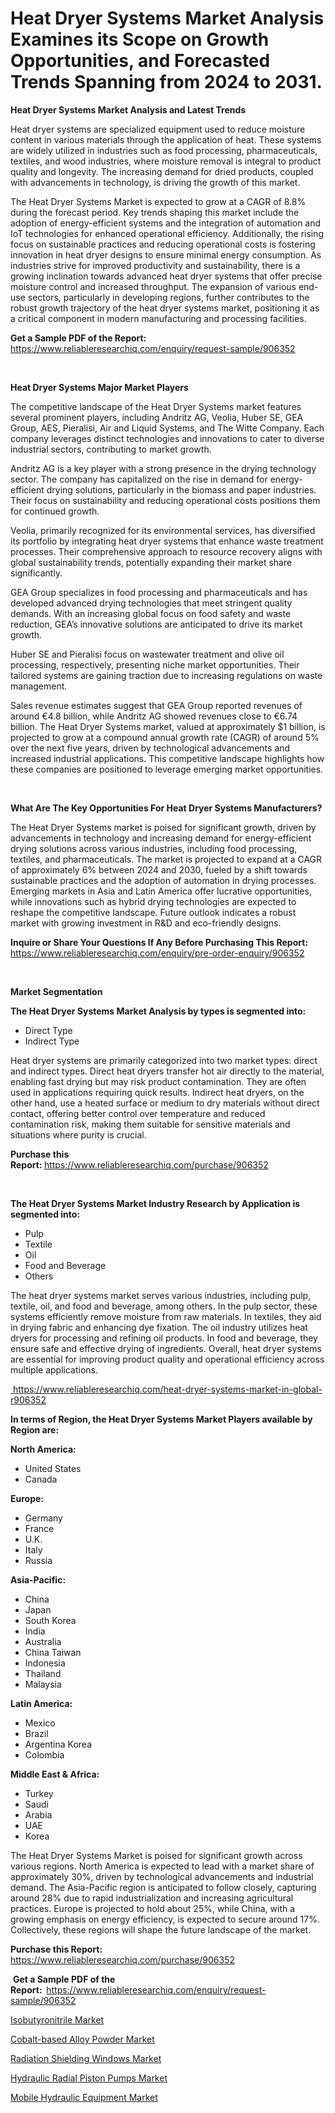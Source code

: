 <p><h1>Heat Dryer Systems Market Analysis Examines its Scope on Growth Opportunities, and Forecasted Trends Spanning from 2024 to 2031.</h1></p><p><strong>Heat Dryer Systems Market Analysis and Latest Trends</strong></p>
<p><p>Heat dryer systems are specialized equipment used to reduce moisture content in various materials through the application of heat. These systems are widely utilized in industries such as food processing, pharmaceuticals, textiles, and wood industries, where moisture removal is integral to product quality and longevity. The increasing demand for dried products, coupled with advancements in technology, is driving the growth of this market.</p><p>The Heat Dryer Systems Market is expected to grow at a CAGR of 8.8% during the forecast period. Key trends shaping this market include the adoption of energy-efficient systems and the integration of automation and IoT technologies for enhanced operational efficiency. Additionally, the rising focus on sustainable practices and reducing operational costs is fostering innovation in heat dryer designs to ensure minimal energy consumption. As industries strive for improved productivity and sustainability, there is a growing inclination towards advanced heat dryer systems that offer precise moisture control and increased throughput. The expansion of various end-use sectors, particularly in developing regions, further contributes to the robust growth trajectory of the heat dryer systems market, positioning it as a critical component in modern manufacturing and processing facilities.</p></p>
<p><strong>Get a Sample PDF of the Report:&nbsp;</strong> <a href="https://www.reliableresearchiq.com/enquiry/request-sample/906352?utm_campaign=1121&utm_medium=2&utm_source=Github&utm_content=ia&utm_term=25122024&utm_id=heat-dryer-systems">https://www.reliableresearchiq.com/enquiry/request-sample/906352</a></p>
<p>&nbsp;</p>
<p><strong>Heat Dryer Systems Major Market Players</strong></p>
<p><p>The competitive landscape of the Heat Dryer Systems market features several prominent players, including Andritz AG, Veolia, Huber SE, GEA Group, AES, Pieralisi, Air and Liquid Systems, and The Witte Company. Each company leverages distinct technologies and innovations to cater to diverse industrial sectors, contributing to market growth.</p><p>Andritz AG is a key player with a strong presence in the drying technology sector. The company has capitalized on the rise in demand for energy-efficient drying solutions, particularly in the biomass and paper industries. Their focus on sustainability and reducing operational costs positions them for continued growth.</p><p>Veolia, primarily recognized for its environmental services, has diversified its portfolio by integrating heat dryer systems that enhance waste treatment processes. Their comprehensive approach to resource recovery aligns with global sustainability trends, potentially expanding their market share significantly.</p><p>GEA Group specializes in food processing and pharmaceuticals and has developed advanced drying technologies that meet stringent quality demands. With an increasing global focus on food safety and waste reduction, GEA’s innovative solutions are anticipated to drive its market growth.</p><p>Huber SE and Pieralisi focus on wastewater treatment and olive oil processing, respectively, presenting niche market opportunities. Their tailored systems are gaining traction due to increasing regulations on waste management.</p><p>Sales revenue estimates suggest that GEA Group reported revenues of around €4.8 billion, while Andritz AG showed revenues close to €6.74 billion. The Heat Dryer Systems market, valued at approximately $1 billion, is projected to grow at a compound annual growth rate (CAGR) of around 5% over the next five years, driven by technological advancements and increased industrial applications. This competitive landscape highlights how these companies are positioned to leverage emerging market opportunities.</p></p>
<p>&nbsp;</p>
<p><strong>What Are The Key Opportunities For Heat Dryer Systems Manufacturers?</strong></p>
<p><p>The Heat Dryer Systems market is poised for significant growth, driven by advancements in technology and increasing demand for energy-efficient drying solutions across various industries, including food processing, textiles, and pharmaceuticals. The market is projected to expand at a CAGR of approximately 6% between 2024 and 2030, fueled by a shift towards sustainable practices and the adoption of automation in drying processes. Emerging markets in Asia and Latin America offer lucrative opportunities, while innovations such as hybrid drying technologies are expected to reshape the competitive landscape. Future outlook indicates a robust market with growing investment in R&D and eco-friendly designs.</p></p>
<p><strong>Inquire or Share Your Questions If Any Before Purchasing This Report:</strong> <a href="https://www.reliableresearchiq.com/enquiry/pre-order-enquiry/906352?utm_campaign=1121&utm_medium=2&utm_source=Github&utm_content=ia&utm_term=25122024&utm_id=heat-dryer-systems">https://www.reliableresearchiq.com/enquiry/pre-order-enquiry/906352</a></p>
<p>&nbsp;</p>
<p><strong>Market Segmentation</strong></p>
<p><strong>The Heat Dryer Systems Market Analysis by types is segmented into:</strong></p>
<p><ul><li>Direct Type</li><li>Indirect Type</li></ul></p>
<p><p>Heat dryer systems are primarily categorized into two market types: direct and indirect types. Direct heat dryers transfer hot air directly to the material, enabling fast drying but may risk product contamination. They are often used in applications requiring quick results. Indirect heat dryers, on the other hand, use a heated surface or medium to dry materials without direct contact, offering better control over temperature and reduced contamination risk, making them suitable for sensitive materials and situations where purity is crucial.</p></p>
<p><strong>Purchase this Report:&nbsp;</strong><a href="https://www.reliableresearchiq.com/purchase/906352?utm_campaign=1121&utm_medium=2&utm_source=Github&utm_content=ia&utm_term=25122024&utm_id=heat-dryer-systems">https://www.reliableresearchiq.com/purchase/906352</a></p>
<p>&nbsp;</p>
<p><strong>The Heat Dryer Systems Market Industry Research by Application is segmented into:</strong></p>
<p><ul><li>Pulp</li><li>Textile</li><li>Oil</li><li>Food and Beverage</li><li>Others</li></ul></p>
<p><p>The heat dryer systems market serves various industries, including pulp, textile, oil, and food and beverage, among others. In the pulp sector, these systems efficiently remove moisture from raw materials. In textiles, they aid in drying fabric and enhancing dye fixation. The oil industry utilizes heat dryers for processing and refining oil products. In food and beverage, they ensure safe and effective drying of ingredients. Overall, heat dryer systems are essential for improving product quality and operational efficiency across multiple applications.</p></p>
<p><a href="https://www.reliableresearchiq.com/heat-dryer-systems-market-in-global-r906352?utm_campaign=1121&utm_medium=2&utm_source=Github&utm_content=ia&utm_term=25122024&utm_id=heat-dryer-systems">&nbsp;https://www.reliableresearchiq.com/heat-dryer-systems-market-in-global-r906352</a></p>
<p><strong>In terms of Region, the Heat Dryer Systems Market Players available by Region are:</strong></p>
<p>
    <p> <strong> North America: </strong>
        <ul>
            <li>United States</li>
            <li>Canada</li>
        </ul>
        </p> 
    <p> <strong> Europe: </strong>
        <ul>
            <li>Germany</li>
            <li>France</li>
            <li>U.K.</li>
            <li>Italy</li>
            <li>Russia</li>
        </ul>
        </p> 
    <p> <strong> Asia-Pacific: </strong>
        <ul>
            <li>China</li>
            <li>Japan</li>
            <li>South Korea</li>
            <li>India</li>
            <li>Australia</li>
            <li>China Taiwan</li>
            <li>Indonesia</li>
            <li>Thailand</li>
            <li>Malaysia</li>
        </ul>
        </p> 
    <p> <strong> Latin America: </strong>
        <ul>
            <li>Mexico</li>
            <li>Brazil</li>
            <li>Argentina Korea</li>
            <li>Colombia</li>
        </ul>
        </p> 
    <p> <strong> Middle East & Africa: </strong>
        <ul>
            <li>Turkey</li>
            <li>Saudi</li>
            <li>Arabia</li>
            <li>UAE</li>
            <li>Korea</li>
        </ul>
    </p>
    </p>
<p><p>The Heat Dryer Systems Market is poised for significant growth across various regions. North America is expected to lead with a market share of approximately 30%, driven by technological advancements and industrial demand. The Asia-Pacific region is anticipated to follow closely, capturing around 28% due to rapid industrialization and increasing agricultural practices. Europe is projected to hold about 25%, while China, with a growing emphasis on energy efficiency, is expected to secure around 17%. Collectively, these regions will shape the future landscape of the market.</p></p>
<p><strong>Purchase this Report: </strong><a href="https://www.reliableresearchiq.com/purchase/906352?utm_campaign=1121&utm_medium=2&utm_source=Github&utm_content=ia&utm_term=25122024&utm_id=heat-dryer-systems">https://www.reliableresearchiq.com/purchase/906352</a></p>
<p>&nbsp;<strong>Get a Sample PDF of the Report:&nbsp;&nbsp;</strong><a href="https://www.reliableresearchiq.com/enquiry/request-sample/906352?utm_campaign=1121&utm_medium=2&utm_source=Github&utm_content=ia&utm_term=25122024&utm_id=heat-dryer-systems">https://www.reliableresearchiq.com/enquiry/request-sample/906352</a></p>
<p><strong></strong></p>
<p><p><a href="https://www.linkedin.com/pulse/explosive-growth-isobutyronitrile-market-global-opportunities-gflef?utm_campaign=1121&utm_medium=2&utm_source=Github&utm_content=ia&utm_term=25122024&utm_id=heat-dryer-systems">Isobutyronitrile Market</a></p><p><a href="https://github.com/zuccoshenna242/Market-Research-Report-List-1/blob/main/cobalt-based-alloy-powder-market.md?utm_campaign=1121&utm_medium=2&utm_source=Github&utm_content=ia&utm_term=25122024&utm_id=heat-dryer-systems">Cobalt-based Alloy Powder Market</a></p><p><a href="https://www.linkedin.com/pulse/research-examination-onthe-radiation-shielding-windows-marketsize-gbmxf?utm_campaign=1121&utm_medium=2&utm_source=Github&utm_content=ia&utm_term=25122024&utm_id=heat-dryer-systems">Radiation Shielding Windows Market</a></p><p><a href="https://www.linkedin.com/pulse/hydraulic-radial-piston-pumps-market-research-report-growth-xymwf?utm_campaign=1121&utm_medium=2&utm_source=Github&utm_content=ia&utm_term=25122024&utm_id=heat-dryer-systems">Hydraulic Radial Piston Pumps Market</a></p><p><a href="https://www.linkedin.com/pulse/mobile-hydraulic-equipment-market-predictions-taking-consideration-9njrf?utm_campaign=1121&utm_medium=2&utm_source=Github&utm_content=ia&utm_term=25122024&utm_id=heat-dryer-systems">Mobile Hydraulic Equipment Market</a></p></p>